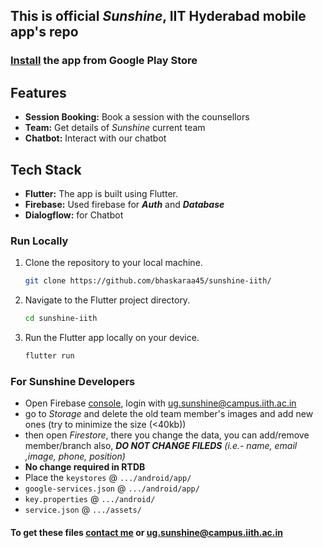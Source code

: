 ## This is official ***Sunshine***, IIT Hyderabad mobile app's repo

### [Install](https://play.google.com/store/apps/details?id=com.sunshine.iith) the app from Google Play Store

## Features
- **Session Booking:** Book a session with the counsellors
- **Team:** Get details of *Sunshine* current team
- **Chatbot:** Interact with our chatbot 

## Tech Stack
- **Flutter:** The app is built using Flutter.
- **Firebase:** Used firebase for ***Auth*** and ***Database*** 
- **Dialogflow:** for Chatbot

### Run Locally

1. Clone the repository to your local machine.
   ```bash
   git clone https://github.com/bhaskaraa45/sunshine-iith/
   ```
2. Navigate to the Flutter project directory.   
   ```bash
   cd sunshine-iith
   ```
3. Run the Flutter app locally on your device.
   ```bash
   flutter run
   ```

### For Sunshine Developers
- Open Firebase [console](https://console.firebase.google.com/), login with [ug.sunshine@campus.iith.ac.in](mailto:ug.sunshine@campus.iith.ac.in)
- go to *Storage* and delete the old team member's images and add new ones (try to minimize the size (<40kb))
- then open *Firestore*, there you change the data, you can add/remove member/branch also, ***DO NOT CHANGE FILEDS*** *(i.e.- name, email ,image, phone, position)* 
- **No change required in RTDB**
- Place the `keystores` @ `.../android/app/`
- `google-services.json` @ `.../android/app/`
- `key.properties` @ `.../android/`
- `service.json` @ `.../assets/`

#### To get these files [contact me](mailto:bhaskaraa45@duck.com) or [ug.sunshine@campus.iith.ac.in](mailto:ug.sunshine@campus.iith.ac.in)
